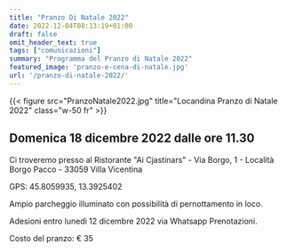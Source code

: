 ```yaml
---
title: "Pranzo Di Natale 2022"
date: 2022-12-04T08:13:19+01:00
draft: false
omit_header_text: true
tags: ["comunicazioni"]
summary: "Programma del Pranzo di Natale 2022"
featured_image: 'pranzo-e-cena-di-natale.jpg'
url: '/pranzo-di-natale-2022/'
---
```


{{< figure src="PranzoNatale2022.jpg" title="Locandina Pranzo di Natale 2022" class="w-50 fr" >}}

## Domenica 18 dicembre 2022 dalle ore 11.30

Ci troveremo presso al Ristorante "Ai Cjastinars" - Via Borgo, 1 - Località Borgo Pacco - 33059 Villa Vicentina

GPS: 45.8059935, 13.3925402

Ampio parcheggio illuminato con possibilità di pernottamento in loco.

Adesioni entro lunedì 12 dicembre 2022 via Whatsapp Prenotazioni.

Costo del pranzo: € 35  